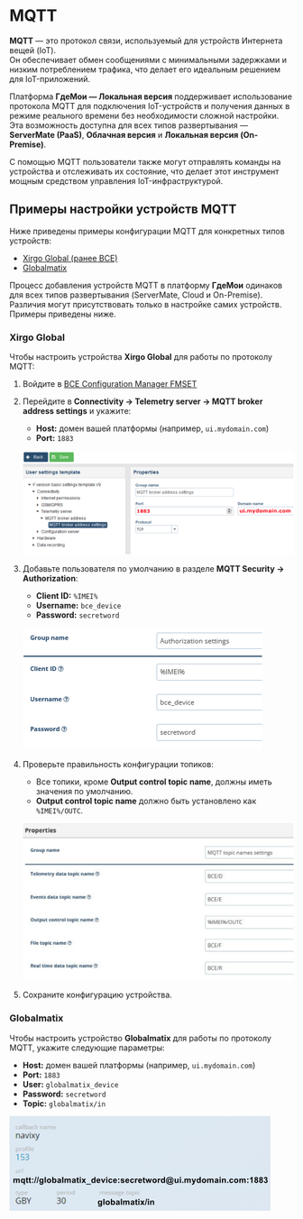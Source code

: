 # MQTT

**MQTT** — это протокол связи, используемый для устройств Интернета вещей (IoT).  
Он обеспечивает обмен сообщениями с минимальными задержками и низким потреблением трафика, что делает его идеальным решением для IoT-приложений.

Платформа **ГдеМои — Локальная версия** поддерживает использование протокола MQTT для подключения IoT-устройств и получения данных в режиме реального времени без необходимости сложной настройки.  
Эта возможность доступна для всех типов развертывания — **ServerMate (PaaS)**, **Облачная версия** и **Локальная версия (On-Premise)**.  

С помощью MQTT пользователи также могут отправлять команды на устройства и отслеживать их состояние, что делает этот инструмент мощным средством управления IoT-инфраструктурой.

## Примеры настройки устройств MQTT

Ниже приведены примеры конфигурации MQTT для конкретных типов устройств:

* [Xirgo Global (ранее BCE)](mqtt.md#xirgo-global)
* [Globalmatix](mqtt.md#globalmatix)

Процесс добавления устройств MQTT в платформу **ГдеМои** одинаков для всех типов развертывания (ServerMate, Cloud и On-Premise).  
Различия могут присутствовать только в настройке самих устройств. Примеры приведены ниже.

### Xirgo Global

Чтобы настроить устройства **Xirgo Global** для работы по протоколу MQTT:

1. Войдите в [BCE Configuration Manager FMSET](https://xdm.xgfleet.eu/login)  
2. Перейдите в **Connectivity → Telemetry server → MQTT broker address settings** и укажите:
   * **Host:** домен вашей платформы (например, `ui.mydomain.com`)
   * **Port:** `1883`

   ![](../../../on-premise/on-premise/configuration/attachments/image-20230810-133722.png)

3. Добавьте пользователя по умолчанию в разделе **MQTT Security → Authorization**:
   * **Client ID:** `%IMEI%`
   * **Username:** `bce_device`
   * **Password:** `secretword`

   ![](../../../on-premise/on-premise/configuration/attachments/image-20230810-133739.png)

4. Проверьте правильность конфигурации топиков:
   * Все топики, кроме **Output control topic name**, должны иметь значения по умолчанию.
   * **Output control topic name** должно быть установлено как `%IMEI%/OUTC`.

   ![](../../../on-premise/on-premise/configuration/attachments/image-20230810-133800.png)

5. Сохраните конфигурацию устройства.

### Globalmatix

Чтобы настроить устройство **Globalmatix** для работы по протоколу MQTT, укажите следующие параметры:

* **Host:** домен вашей платформы (например, `ui.mydomain.com`)
* **Port:** `1883`
* **User:** `globalmatix_device`
* **Password:** `secretword`
* **Topic:** `globalmatix/in`

![](../../../on-premise/on-premise/configuration/attachments/image-20230810-133819.png)
